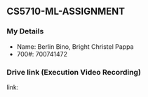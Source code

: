 ## CS5710-ML-ASSIGNMENT

### My Details

- Name: Berlin Bino, Bright Christel Pappa 
- 700#: 700741472

### Drive link (Execution Video Recording)
link: 
